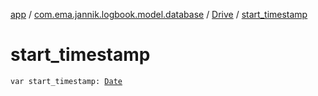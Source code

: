 [app](../../index.md) / [com.ema.jannik.logbook.model.database](../index.md) / [Drive](index.md) / [start_timestamp](./start_timestamp.md)

# start_timestamp

`var start_timestamp: `[`Date`](https://developer.android.com/reference/java/sql/Date.html)